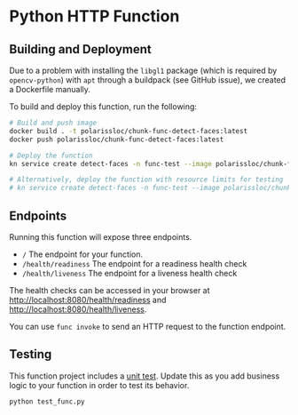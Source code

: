 # Python HTTP Function

## Building and Deployment

Due to a problem with installing the `libgl1` package (which is required by `opencv-python`) with `apt` through a buildpack (see GitHub issue), we created a Dockerfile manually.

To build and deploy this function, run the following:

```sh
# Build and push image
docker build . -t polarissloc/chunk-func-detect-faces:latest
docker push polarissloc/chunk-func-detect-faces:latest

# Deploy the function
kn service create detect-faces -n func-test --image polarissloc/chunk-func-detect-faces:latest

# Alternatively, deploy the function with resource limits for testing
# kn service create detect-faces -n func-test --image polarissloc/chunk-func-detect-faces:latest --timeout 480 --limit 'cpu=2000m,memory=4096Mi'
```



## Endpoints

Running this function will expose three endpoints.

  * `/` The endpoint for your function.
  * `/health/readiness` The endpoint for a readiness health check
  * `/health/liveness` The endpoint for a liveness health check

The health checks can be accessed in your browser at
[http://localhost:8080/health/readiness]() and
[http://localhost:8080/health/liveness]().

You can use `func invoke` to send an HTTP request to the function endpoint.


## Testing

This function project includes a [unit test](./test_func.py). Update this
as you add business logic to your function in order to test its behavior.

```console
python test_func.py
```
